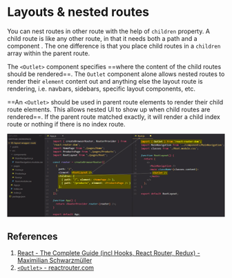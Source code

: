 # Layouts & nested routes

You can nest routes in other route with the help of <code>children</code> property. A child route is like any other route, in that it needs both a path and a component . The one difference is that you place child routes in a `children` array within the parent route.

The `<Outlet>` component specifies ==where the content of the child routes should be rendered==. The `Outlet` component alone allows nested routes to render their `element` content out and anything else the layout route is rendering, i.e. navbars, sidebars, specific layout components, etc.

==An `<Outlet>` should be used in parent route elements to render their child route elements. This allows nested UI to show up when child routes are rendered==. If the parent route matched exactly, it will render a child index route or nothing if there is no index route.

![Layouts_&_nested_routes](../../img/Layouts_&_nested_routes.jpg)

## References

1. [React - The Complete Guide (incl Hooks, React Router, Redux) - Maximilian Schwarzmüller](https://www.udemy.com/course/react-the-complete-guide-incl-redux/)
1. [`<Outlet>` - reactrouter.com](https://reactrouter.com/en/main/components/outlet)

